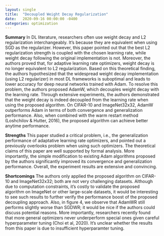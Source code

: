 ```yaml
---
layout: single
title:  "Decoupled Weight Decay Regularization"
date:   2020-09-16 00:00:00 -0400
categories: optimization
---
```


__Summary__
In DL literature, researchers often use weight decay and L2 regularization interchangeably. It’s because they are equivalent when using SGD as the regularizer. However, this paper pointed out that the best L2 regularization strength is coupled with the chosen learning rate, while weight decay following the original implementation is not. Moreover, the authors proved that, for adaptive learning rate optimizers, weight decay is no longer equivalent to L2 regularization. Based on this theoretical finding, the authors hypothesized that the widespread weight decay implementation (using L2 regularizer) in most DL frameworks is suboptimal and leads to lower accuracy for deep neural networks trained with Adam. To resolve this problem, the authors proposed AdamW, which decouples weight decay with the learning rate. Through extensive experiments, the authors demonstrated that the weight decay is indeed decoupled from the learning rate when using the proposed algorithm. On CIFAR-10 and ImageNet32x32, AdamW outperforms Adam in terms of both convergence and generalization performance. Also, when combined with the warm restart method (Loshchilov & Hutter, 2016), the proposed algorithm can achieve better anytime performance. 

__Strengths__
This paper studied a critical problem, i.e., the generalization performance of adaptative learning rate optimizers, and pointed out a previously overlooks problem when using such optimizers. The theoretical claims of this paper are well supported by formal analysis. More importantly, the simple modification to existing Adam algorithms proposed by the authors significantly improved its convergence and generalization performance. Overall, the experiment results are extensive and convincing. 

__Shortcomings__
The authors only applied the proposed algorithm on CIFAR-10 and ImageNet32x32; both are not very challenging datasets. Although due to computation constraints, it’s costly to validate the proposed algorithm on ImageNet or other large-scale datasets, it would be interesting to see such results to further verify the performance boost of the proposed decoupling approach. Also, in figure 4, we observe that AdamWR still performs slightly worse than SGDWR; it would be nice if the authors could discuss potential reasons. More importantly, researchers recently found that more general optimizers never underperform special ones given careful hyperparameter tuning (Choi et al, 2020). It’s unclear whether the results from this paper is due to insufficient hyperparamter tuning. 
